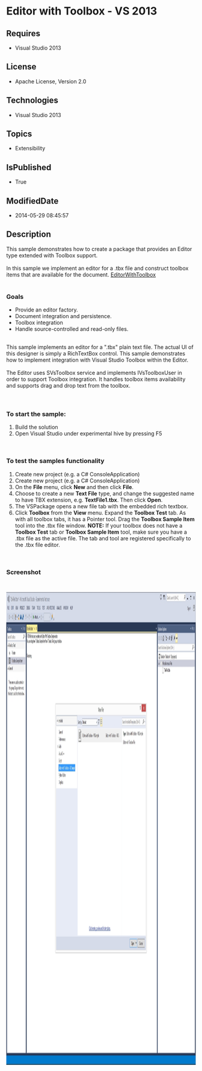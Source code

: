 # Editor with Toolbox - VS 2013
## Requires
* Visual Studio 2013
## License
* Apache License, Version 2.0
## Technologies
* Visual Studio 2013
## Topics
* Extensibility
## IsPublished
* True
## ModifiedDate
* 2014-05-29 08:45:57
## Description

<p>This sample demonstrates how to create a package that provides an Editor type extended with Toolbox support.<br>
<br>
In this sample we implement an editor for a .tbx file and construct toolbox items that are available for the document.
<a href="http://archive.msdn.microsoft.com/EditorwithToolbox/Wiki/View.aspx?title=EditorWithToolbox&referringTitle=Home">
EditorWithToolbox</a><br>
<br>
</p>
<h3>Goals</h3>
<ul>
<li>Provide an editor factory. </li><li>Document integration and persistence. </li><li>Toolbox integration </li><li>Handle source-controlled and read-only files. </li></ul>
<p><br>
This sample implements an editor for a &quot;.tbx&quot; plain text file. The actual UI of this designer is simply a RichTextBox control. This sample demonstrates how to implement integration with Visual Studio Toolbox within the Editor.<br>
<br>
The Editor uses SVsToolbox service and implements IVsToolboxUser in order to support Toolbox integration. It handles toolbox items availability and supports drag and drop text from the toolbox.<br>
<br>
<br>
</p>
<h3>To start the sample:</h3>
<ol>
<li>Build the solution </li><li>Open Visual Studio under experimental hive by pressing F5 </li></ol>
<p>&nbsp;</p>
<h3>To test the samples functionality</h3>
<ol>
<li>Create new project (e.g. a C# ConsoleApplication) </li><li>Create new project (e.g. a C# ConsoleApplication) </li><li>On the <strong>File</strong> menu, click <strong>New</strong> and then click <strong>
File</strong>. </li><li>Choose to create a new <strong>Text File</strong> type, and change the suggested name to have TBX extension, e.g.
<strong>TextFile1.tbx</strong>. Then click <strong>Open</strong>. </li><li>The VSPackage opens a new file tab with the embedded rich textbox. </li><li>Click <strong>Toolbox</strong> from the <strong>View</strong> menu. Expand the
<strong>Toolbox Test</strong> tab. As with all toolbox tabs, it has a Pointer tool. Drag the
<strong>Toolbox Sample Item</strong> tool into the .tbx file window. <strong>NOTE:</strong> If your toolbox does not have a
<strong>Toolbox Test</strong> tab or <strong>Toolbox Sample Item</strong> tool, make sure you have a .tbx file as the active file. The tab and tool are registered specifically to the .tbx file editor.
</li></ol>
<p>&nbsp;</p>
<h3>Screenshot</h3>
<h3>&nbsp;<img id="115736" src="115736-example.editorwithtoolbox.jpg" alt="" width="1985" height="1253"></h3>
